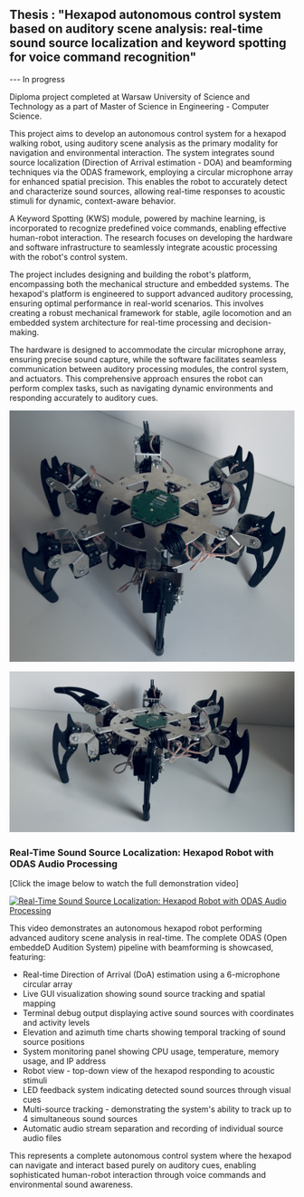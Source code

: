 ## Thesis : "Hexapod autonomous control system based on auditory scene analysis: real-time sound source localization and keyword spotting for voice command recognition"
--- In progress

Diploma project completed at Warsaw University of Science and Technology as a part of Master of Science in Engineering - Computer Science.

This project aims to develop an autonomous control system for a hexapod walking robot, using auditory scene analysis as the primary modality for navigation and environmental interaction. The system integrates sound source localization (Direction of Arrival estimation - DOA) and beamforming techniques via the ODAS framework, employing a circular microphone array for enhanced spatial precision. This enables the robot to accurately detect and characterize sound sources, allowing real-time responses to acoustic stimuli for dynamic, context-aware behavior.

A Keyword Spotting (KWS) module, powered by machine learning, is incorporated to recognize predefined voice commands, enabling effective human-robot interaction. The research focuses on developing the hardware and software infrastructure to seamlessly integrate acoustic processing with the robot's control system.

The project includes designing and building the robot's platform, encompassing both the mechanical structure and embedded systems. The hexapod's platform is engineered to support advanced auditory processing, ensuring optimal performance in real-world scenarios. This involves creating a robust mechanical framework for stable, agile locomotion and an embedded system architecture for real-time processing and decision-making.

The hardware is designed to accommodate the circular microphone array, ensuring precise sound capture, while the software facilitates seamless communication between auditory processing modules, the control system, and actuators. This comprehensive approach ensures the robot can perform complex tasks, such as navigating dynamic environments and responding accurately to auditory cues.

![](./assets/hexapod.jpg)

![](./assets/hexapod2.jpg)

### Real-Time Sound Source Localization: Hexapod Robot with ODAS Audio Processing
[Click the image below to watch the full demonstration video]

[![Real-Time Sound Source Localization: Hexapod Robot with ODAS Audio Processing](./assets/odas_thumbnail.png)](https://www.youtube.com/watch?v=d-cn0CHzEGE)

This video demonstrates an autonomous hexapod robot performing advanced auditory scene analysis in real-time. The complete ODAS (Open embeddeD Audition System) pipeline with beamforming is showcased, featuring:

- Real-time Direction of Arrival (DoA) estimation using a 6-microphone circular array
- Live GUI visualization showing sound source tracking and spatial mapping
- Terminal debug output displaying active sound sources with coordinates and activity levels
- Elevation and azimuth time charts showing temporal tracking of sound source positions
- System monitoring panel showing CPU usage, temperature, memory usage, and IP address
- Robot view - top-down view of the hexapod responding to acoustic stimuli
- LED feedback system indicating detected sound sources through visual cues
- Multi-source tracking - demonstrating the system's ability to track up to 4 simultaneous sound sources
- Automatic audio stream separation and recording of individual source audio files

This represents a complete autonomous control system where the hexapod can navigate and interact based purely on auditory cues, enabling sophisticated human-robot interaction through voice commands and environmental sound awareness.

<!-- 
## Table of Contents
- [Key Features](#key-features)
- [Implementation Details](#implementation-details)
  - [Hardware Configuration](#hardware-configuration)
  - [Software Stack](#software-stack)
  - [Core Systems](#core-systems)
    - [Audio Processing Pipeline](#audio-processing-pipeline)
    - [Voice Control System](#voice-control-system)
    - [Movement Control](#movement-control)
  - [Project Structure](#project-structure)
  - [Build and Run](#build-and-run)
  - [Testing](#testing)

### Key Features

1. **Advanced Audio Processing**
   - Real-time Direction of Arrival (DOA) estimation using a 6-microphone circular array
   - Spatial audio processing through the ODAS framework
   - Beamforming for enhanced speech recognition in noisy environments
   - 16-direction spatial resolution for precise sound source tracking

2. **Intelligent Voice Control**
   - Custom wake word detection ("Hey Hexapod")
   - Natural language command processing using Picovoice's Rhino engine
   - Context-aware command interpretation
   - Real-time voice command execution

3. **Sophisticated Movement System**
   - 18-degree-of-freedom movement (3 DOF per leg)
   - Multiple gait patterns including tripod and wave gaits
   - Precise inverse kinematics for smooth motion
   - 50Hz servo update rate for fluid movement

4. **Hardware Integration**
   - High-performance Raspberry Pi 4 (2GB) for real-time processing
   - Professional-grade MG996R servos for reliable movement
   - Pololu Maestro controller for precise servo management
   - ReSpeaker 6-Mic array for spatial audio capture
   - IMU integration for movement stability
   - Visual feedback through WS2812B LED strip


## Implementation Details

### Hardware Configuration
- Raspberry Pi 4 (8GB) running Raspberry Pi OS
- 6x MG996R servo motors
- Pololu Maestro 24-Channel USB Servo Controller
- ReSpeaker 6-Mic Circular Array
- ICM-20948 IMU
- WS2812B LED strip (30 LEDs)
- 5V 10A power supply

### Software Stack
- Python 3.8+
- ODAS v1.0.0 for audio processing
- Picovoice Porcupine v2.1.3 for wake word detection
- Picovoice Rhino v2.1.1 for command recognition
- RPi.GPIO v0.7.1 for hardware control
- NumPy v2.1.2 for numerical computations

### Core Systems

#### Audio Processing Pipeline
The system implements a voice control pipeline with optional ODAS enhancement for spatial audio processing:

Primary Pipeline (Direct Microphone Input):
```
Microphone Input
    ↓
Picovoice Processing
    - Wake word detection (Porcupine)
    - Intent recognition (Rhino)
    - Command execution
```

Optional ODAS Enhancement:
```
Microphone Array (6 channels)
    ↓
ODAS Processing
    - Spatial filtering
    - Noise reduction
    - Echo cancellation
    - Channel selection
    ↓
DOA Estimation (16 directions)
    - Real-time direction tracking
    - Multiple source separation
    ↓
Beamforming
    - Adaptive beam steering
    - Signal enhancement
    ↓
Picovoice Processing
    - Wake word detection (Porcupine)
    - Intent recognition (Rhino)
    - Command execution
```

#### Voice Control System
The voice control system implements a sophisticated pipeline using Picovoice's engines for natural human-robot interaction:

1. **Wake Word Detection**
   - Custom wake word "Hey Hexapod" using Picovoice's Porcupine engine
   - Real-time audio stream processing via PvRecorder
   - Low-latency wake word detection (< 100ms)
   - Robust performance in noisy environments

2. **Command Recognition Pipeline**
   ```
   Audio Input (PvRecorder)
      ↓
   Picovoice Processing
      - Porcupine wake word detection
      - Rhino intent recognition
      - Natural language understanding
      ↓
   Intent Processing
      - Command validation
      - Parameter extraction
      - Context awareness
      ↓
   Action Execution
      - Command mapping to robot actions
      - Real-time execution
      - Status feedback
   ```

3. **Command Processing Features**
   - Support for multiple command types:
     - Movement commands (walk, turn, stop)
     - Gait control (change gait pattern, adjust speed)
     - System commands (calibrate, shutdown)
     - Status queries (battery, position)
   - Context-aware command interpretation
   - Parameter extraction from natural language
   - Real-time command execution with feedback
   - Error handling and recovery

4. **Performance Characteristics**
   - Command recognition accuracy: >95%
   - Processing latency: <200ms
   - Support for continuous command streaming
   - Robust to environmental noise
   - Adaptive to different speaking styles

5. **Optional ODAS Enhancement**
   - Enhanced spatial audio processing
   - Improved noise rejection
   - Direction of arrival estimation
   - Beamforming for better signal quality

#### Movement Control
The hexapod's movement system implements a state-based gait generator and inverse kinematics solver:

1. **State-Based Gait Generator**
   ```
   Gait Pattern Definition
      ↓
   State Machine
      - States: Leg phases (stance/swing)
      - Transitions: Predefined phase sequences
      - Stability: IMU-based monitoring
      ↓
   Gait Execution
      - Real-time state machine
      - Smooth phase transitions
      - Dynamic stability control
   ```

2. **Inverse Kinematics System**
   ```
   Target Position
      ↓
   IK Solver
      - 3-DOF per leg (coxa, femur, tibia)
      - Analytical solution using geometric approach
      - Joint limit validation
      - End effector offset compensation
      ↓
   Joint Angles
      - Coxa: Yaw rotation (horizontal plane)
      - Femur: Pitch rotation (vertical plane)
      - Tibia: Pitch rotation (vertical plane)
      ↓
   Motion Planning
      - Joint angle validation
      - Custom angle limits support
      - Angle inversion handling
      - Servo target mapping
   ```

   The inverse kinematics system implements:
   - Geometric approach using triangle relationships
   - End effector offset compensation
   - Maximum reach validation
   - Joint limit enforcement
   - Support for inverted joints
   - Custom angle limits per joint
   - Precise servo target mapping
3. **Gait Patterns**
   - **Tripod Gait**
     - Three legs in stance, three in swing
     - Maximum stability
     - Efficient forward motion
     - Diagonal support pattern
   
   - **Wave Gait**
     - Sequential leg movement
     - Precise positioning
     - Maximum stability
     - Slow but stable motion

   - **Custom Gaits**
     - Dynamic pattern generation
     - Adaptive to terrain
     - Energy optimization
     - Stability prioritization

4. **Movement Features**
   - Real-time gait adaptation
   - Dynamic stability control
   - Smooth trajectory planning
   - Collision prevention
   - Energy-efficient motion
   - Terrain adaptation
   - Fault tolerance


### Project Structure
The project is organized into several key directories, each serving a specific purpose:

```
├── src/                    # Main source code directory
│   ├── robot/             # Core movement control and kinematics
│   ├── kws/              # Voice recognition system
│   ├── odas/             # Spatial audio processing
│   ├── control/          # High-level system control
│   ├── imu/              # Motion and orientation sensing
│   ├── lights/           # LED control and visual feedback
│   ├── maestro/          # Pololu Maestro controller interface
│   ├── interface/        # User interface components
│   ├── utils/            # Utility functions and helpers
│   └── scripts/          # Maintenance and utility scripts
├── tests/                # Test suite
├── docs/                 # Documentation
├── assets/              # Project assets and resources
├── firmware/            # Firmware files
├── lib/                 # External libraries
├── logs/                # Log files
└── main.py             # Main application entry point
```

Each component is designed to be modular and maintainable:

- **robot/**: Implements the core movement control system, including gait patterns and inverse kinematics
- **kws/**: Contains the voice recognition system with wake word detection and command processing
- **odas/**: Handles spatial audio processing and sound source localization
- **control/**: Manages high-level system control and coordination
- **imu/**: Provides motion and orientation sensing capabilities
- **lights/**: Controls the LED strip for visual feedback
- **maestro/**: Interfaces with the Pololu Maestro servo controller
- **interface/**: Contains user interface components
- **utils/**: Houses utility functions and helper modules
- **scripts/**: Contains maintenance and utility scripts

The project follows a modular architecture that allows for easy maintenance and extension of functionality.

### Build and Run
```bash
# Install dependencies
pip install -r requirements.txt

# Run with ODAS
python main.py --access-key "YOUR_PICOVOICE_KEY" --use-odas

# Run without ODAS (direct mic input)
python main.py --access-key "YOUR_PICOVOICE_KEY"
```

### Testing
```bash
# Run all tests
pytest tests/

# Run specific test suite
pytest tests/test_robot.py
pytest tests/test_audio.py
pytest tests/test_imu.py
```

## License

Copyright (c) 2025 Krystian Głodek <krystian.glodek1717@gmail.com>. All rights reserved. -->
